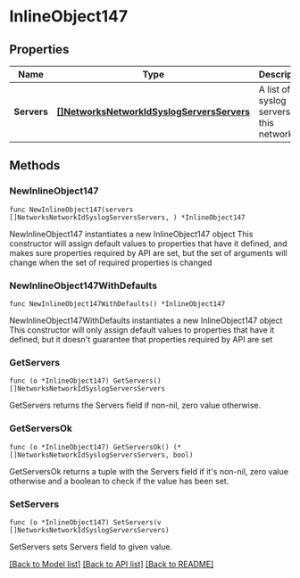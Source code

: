# InlineObject147

## Properties

Name | Type | Description | Notes
------------ | ------------- | ------------- | -------------
**Servers** | [**[]NetworksNetworkIdSyslogServersServers**](NetworksNetworkIdSyslogServersServers.md) | A list of the syslog servers for this network | 

## Methods

### NewInlineObject147

`func NewInlineObject147(servers []NetworksNetworkIdSyslogServersServers, ) *InlineObject147`

NewInlineObject147 instantiates a new InlineObject147 object
This constructor will assign default values to properties that have it defined,
and makes sure properties required by API are set, but the set of arguments
will change when the set of required properties is changed

### NewInlineObject147WithDefaults

`func NewInlineObject147WithDefaults() *InlineObject147`

NewInlineObject147WithDefaults instantiates a new InlineObject147 object
This constructor will only assign default values to properties that have it defined,
but it doesn't guarantee that properties required by API are set

### GetServers

`func (o *InlineObject147) GetServers() []NetworksNetworkIdSyslogServersServers`

GetServers returns the Servers field if non-nil, zero value otherwise.

### GetServersOk

`func (o *InlineObject147) GetServersOk() (*[]NetworksNetworkIdSyslogServersServers, bool)`

GetServersOk returns a tuple with the Servers field if it's non-nil, zero value otherwise
and a boolean to check if the value has been set.

### SetServers

`func (o *InlineObject147) SetServers(v []NetworksNetworkIdSyslogServersServers)`

SetServers sets Servers field to given value.



[[Back to Model list]](../README.md#documentation-for-models) [[Back to API list]](../README.md#documentation-for-api-endpoints) [[Back to README]](../README.md)


